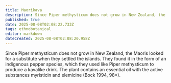```yaml
---
title: Maorikava
description: Since Piper methysticum does not grow in New Zealand, the Maoris looked for a substitute when they settled the islands.
published: true
date: 2025-08-08T02:08:22.733Z
tags: ethnobotanical
editor: markdown
dateCreated: 2025-08-08T02:08:20.958Z
---
```


Since Piper methysticum does not grow in New Zealand, the Maoris looked for a substitute when they settled the islands. They found it in the form of an indigenous pepper species, which they used like Piper methysticum to produce a kavalike drink. The plant contains an essential oil with the active substances myristicin and elemicine (Bock 1994, 98*).